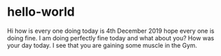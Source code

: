 # hello-world
Hi how is every one doing today is 4th December 2019 hope every one is doing fine.
I am doing perfectly fine today and what about you?
How was your day today. I see that you are gaining some muscle in the Gym.
